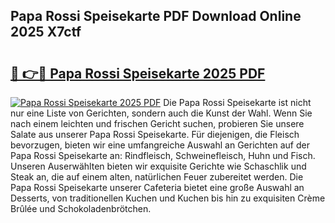 ## Papa Rossi Speisekarte PDF Download Online 2025 X7ctf

# <h2><a href="http://gc9gky.nevu.top/?p=Papa+Rossi+Speisekarte">🔗 👉🔴 Papa Rossi Speisekarte 2025 PDF</a></h2>

[![Papa Rossi Speisekarte 2025 PDF](https://i.imgur.com/dBaPXMq.png)](http://gc9gky.nevu.top/?p=Papa+Rossi+Speisekarte)
Die Papa Rossi Speisekarte ist nicht nur eine Liste von Gerichten, sondern auch die Kunst der Wahl. Wenn Sie nach einem leichten und frischen Gericht suchen, probieren Sie unsere Salate aus unserer Papa Rossi Speisekarte. Für diejenigen, die Fleisch bevorzugen, bieten wir eine umfangreiche Auswahl an Gerichten auf der Papa Rossi Speisekarte an: Rindfleisch, Schweinefleisch, Huhn und Fisch. Unseren Auserwählten bieten wir exquisite Gerichte wie Schaschlik und Steak an, die auf einem alten, natürlichen Feuer zubereitet werden. Die Papa Rossi Speisekarte unserer Cafeteria bietet eine große Auswahl an Desserts, von traditionellen Kuchen und Kuchen bis hin zu exquisiten Crème Brûlée und Schokoladenbrötchen.
